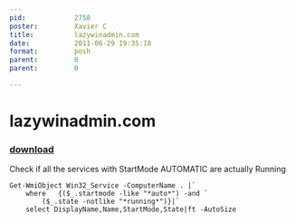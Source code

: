 ```yaml
---
pid:            2758
poster:         Xavier C
title:          lazywinadmin.com
date:           2011-06-29 19:35:18
format:         posh
parent:         0
parent:         0

---
```


# lazywinadmin.com

### [download](2758.ps1)

Check if all the services with StartMode AUTOMATIC are actually Running

```posh
Get-WmiObject Win32_Service -ComputerName . |`
	where 	{($_.startmode -like "*auto*") -and `
		($_.state -notlike "*running*")}|`
	select DisplayName,Name,StartMode,State|ft -AutoSize
```
